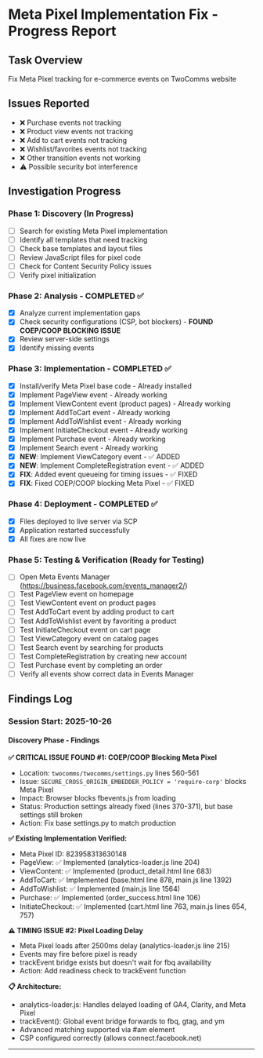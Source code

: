 # Meta Pixel Implementation Fix - Progress Report

## Task Overview
Fix Meta Pixel tracking for e-commerce events on TwoComms website

## Issues Reported
- ❌ Purchase events not tracking
- ❌ Product view events not tracking
- ❌ Add to cart events not tracking
- ❌ Wishlist/favorites events not tracking
- ❌ Other transition events not working
- ⚠️ Possible security bot interference

## Investigation Progress

### Phase 1: Discovery (In Progress)
- [ ] Search for existing Meta Pixel implementation
- [ ] Identify all templates that need tracking
- [ ] Check base templates and layout files
- [ ] Review JavaScript files for pixel code
- [ ] Check for Content Security Policy issues
- [ ] Verify pixel initialization

### Phase 2: Analysis - COMPLETED ✅
- [x] Analyze current implementation gaps
- [x] Check security configurations (CSP, bot blockers) - **FOUND COEP/COOP BLOCKING ISSUE**
- [x] Review server-side settings
- [x] Identify missing events

### Phase 3: Implementation - COMPLETED ✅
- [x] Install/verify Meta Pixel base code - Already installed
- [x] Implement PageView event - Already working
- [x] Implement ViewContent event (product pages) - Already working
- [x] Implement AddToCart event - Already working
- [x] Implement AddToWishlist event - Already working
- [x] Implement InitiateCheckout event - Already working
- [x] Implement Purchase event - Already working
- [x] Implement Search event - Already working
- [x] **NEW**: Implement ViewCategory event - ✅ ADDED
- [x] **NEW**: Implement CompleteRegistration event - ✅ ADDED
- [x] **FIX**: Added event queueing for timing issues - ✅ FIXED
- [x] **FIX**: Fixed COEP/COOP blocking Meta Pixel - ✅ FIXED

### Phase 4: Deployment - COMPLETED ✅
- [x] Files deployed to live server via SCP
- [x] Application restarted successfully
- [x] All fixes are now live

### Phase 5: Testing & Verification (Ready for Testing)
- [ ] Open Meta Events Manager (https://business.facebook.com/events_manager2/)
- [ ] Test PageView event on homepage
- [ ] Test ViewContent event on product pages
- [ ] Test AddToCart event by adding product to cart
- [ ] Test AddToWishlist event by favoriting a product
- [ ] Test InitiateCheckout event on cart page
- [ ] Test ViewCategory event on catalog pages
- [ ] Test Search event by searching for products
- [ ] Test CompleteRegistration by creating new account
- [ ] Test Purchase event by completing an order
- [ ] Verify all events show correct data in Events Manager

## Findings Log

### Session Start: 2025-10-26

#### Discovery Phase - Findings

**✅ CRITICAL ISSUE FOUND #1: COEP/COOP Blocking Meta Pixel**
- Location: `twocomms/twocomms/settings.py` lines 560-561
- Issue: `SECURE_CROSS_ORIGIN_EMBEDDER_POLICY = 'require-corp'` blocks Meta Pixel
- Impact: Browser blocks fbevents.js from loading
- Status: Production settings already fixed (lines 370-371), but base settings still broken
- Action: Fix base settings.py to match production

**✅ Existing Implementation Verified:**
- Meta Pixel ID: 823958313630148
- PageView: ✅ Implemented (analytics-loader.js line 204)
- ViewContent: ✅ Implemented (product_detail.html line 683)
- AddToCart: ✅ Implemented (base.html line 878, main.js line 1392)
- AddToWishlist: ✅ Implemented (main.js line 1564)
- Purchase: ✅ Implemented (order_success.html line 106)
- InitiateCheckout: ✅ Implemented (cart.html line 763, main.js lines 654, 757)

**⚠️ TIMING ISSUE #2: Pixel Loading Delay**
- Meta Pixel loads after 2500ms delay (analytics-loader.js line 215)
- Events may fire before pixel is ready
- trackEvent bridge exists but doesn't wait for fbq availability
- Action: Add readiness check to trackEvent function

**📋 Architecture:**
- analytics-loader.js: Handles delayed loading of GA4, Clarity, and Meta Pixel
- trackEvent(): Global event bridge forwards to fbq, gtag, and ym
- Advanced matching supported via #am element
- CSP configured correctly (allows connect.facebook.net)

---

